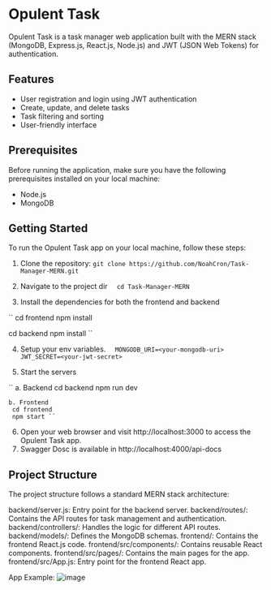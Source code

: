 # Opulent Task

Opulent Task is a task manager web application built with the MERN stack (MongoDB, Express.js, React.js, Node.js) and JWT (JSON Web Tokens) for authentication.

## Features

- User registration and login using JWT authentication
- Create, update, and delete tasks
- Task filtering and sorting
- User-friendly interface

## Prerequisites

Before running the application, make sure you have the following prerequisites installed on your local machine:

- Node.js 
- MongoDB

## Getting Started

To run the Opulent Task app on your local machine, follow these steps:

1. Clone the repository:
  `` git clone https://github.com/NoahCron/Task-Manager-MERN.git ``
   
2. Navigate to the project dir
``   cd Task-Manager-MERN ``
   
3. Install the dependencies for both the frontend and backend

``   cd frontend
   npm install
   
   cd backend
   npm install ``
   
4. Setup your env variables. 
``   MONGODB_URI=<your-mongodb-uri>
   JWT_SECRET=<your-jwt-secret> ``
 
5. Start the servers
   
  ``  a. Backend
     cd backend
     npm run dev
     
    b. Frontend
     cd frontend
     npm start ``
   
6. Open your web browser and visit http://localhost:3000 to access the Opulent Task app.
7. Swagger Dosc is available in http://localhost:4000/api-docs

 
## Project Structure
The project structure follows a standard MERN stack architecture:

backend/server.js: Entry point for the backend server.
backend/routes/: Contains the API routes for task management and authentication.
backend/controllers/: Handles the logic for different API routes.
backend/models/: Defines the MongoDB schemas.
frontend/: Contains the frontend React.js code.
frontend/src/components/: Contains reusable React components.
frontend/src/pages/: Contains the main pages for the app.
frontend/src/App.js: Entry point for the frontend React app.

App Example: 
![image](https://github.com/NoahCrown/Task-Manager-MERN/assets/91674419/c80c3d68-b7c2-4252-9aef-b62d57453b99)

   

